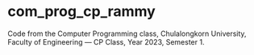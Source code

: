 # com_prog_cp_rammy
Code from the Computer Programming class, Chulalongkorn University, Faculty of Engineering — CP Class, Year 2023, Semester 1.
